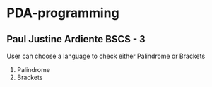 # PDA-programming
## Paul Justine Ardiente BSCS - 3

User can choose a language to check either Palindrome or Brackets

1) Palindrome
2) Brackets

